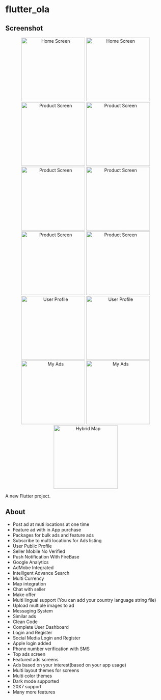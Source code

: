 # flutter_ola

## Screenshot
<p align="center" width="100%">
<img src="https://user-images.githubusercontent.com/53622073/217611020-ed7d22eb-a97c-4746-9708-085066648917.jpg" width="200"  title="Home Screen"/>
<img src="https://user-images.githubusercontent.com/53622073/217611044-28065de6-d03b-4c3b-85e2-29bebfacfb11.jpg" width="200"  title="Home Screen"/>
<img src="https://user-images.githubusercontent.com/53622073/217611063-b25becb9-8ad2-4a5f-b38e-0269cfd13928.jpg" width="200"  title="Product Screen"/>
<img src="https://user-images.githubusercontent.com/53622073/217611076-882f0b31-f2ba-4c3f-a930-1ab377179ed6.jpg" width="200"  title="Product Screen"/>
<img src="https://user-images.githubusercontent.com/53622073/217611096-eb7a6da9-5d57-4e23-b2db-b5e29bd67aac.jpg" width="200"  title="Product Screen"/>
<img src="https://user-images.githubusercontent.com/53622073/217611113-2af275b8-2c1c-4ec9-a8df-c9da1308288e.jpg" width="200"  title="Product Screen"/>
<img src="https://user-images.githubusercontent.com/53622073/217611141-b0d87a7c-4edf-41f0-8ce5-5099fb392f05.jpg" width="200"  title="Product Screen"/>
<img src="https://user-images.githubusercontent.com/53622073/217611178-2e85e2f8-fb3c-48fa-926e-b90f41b5bd69.jpg" width="200"  title="Product Screen"/>
<img src="https://user-images.githubusercontent.com/53622073/217611220-e8a8a700-b311-4656-9684-1abdca851cd2.jpg" width="200"  title="User Profile"/>
<img src="https://user-images.githubusercontent.com/53622073/217611232-baf5f70c-1ecb-4ed6-bcc6-0a1c174cb2dc.jpg" width="200"  title="User Profile"/>
<img src="https://user-images.githubusercontent.com/53622073/217611267-0174dce2-1565-40d8-84d8-a5c88d87e3a6.jpg" width="200"  title="My Ads"/>
<img src="https://user-images.githubusercontent.com/53622073/217611293-56a505a9-9357-4c8e-bea4-bb50a75c82e5.jpg" width="200"  title="My Ads"/>
<img src="https://user-images.githubusercontent.com/53622073/217611308-dde628b1-87ed-4d86-9daf-d3f2023cdd77.jpg" width="200"  title="Hybrid Map"/>
</p>

A new Flutter project.

## About

* Post ad at muti locations at one time
* Feature ad with in App purchase
* Packages for bulk ads and feature ads
* Subscribe to multi locations for Ads listing
* User Public Profile
* Seller Mobile No Verified
* Push Notification With FireBase
* Google Analytics
* AdMobe Integrated
* Intelligent Advance Search
* Multi Currency
* Map integration
* Chat with seller
* Make offer
* Multi lingual support (You can add your country language string file)
* Upload multiple images to ad
* Messaging System
* Similar ads
* Clean Code
* Complete User Dashboard
* Login and Register
* Social Media Login and Register
* Apple login added
* Phone number verification with SMS
* Top ads screen
* Featured ads screens
* Ads based on your interest(based on your app usage)
* Multi layout themes for screens
* Multi color themes
* Dark mode supported
* 20X7 support
* Many more features
